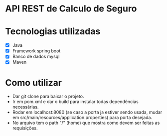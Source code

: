 # API REST de Calculo de Seguro

# Tecnologias utilizadas

- [x] Java
- [x] Framework spring boot
- [x] Banco de dados mysql
- [x] Maven

# Como utilizar

- Dar git clone para baixar o projeto.
- Ir em pom.xml e dar o build para instalar todas dependências necessárias.
- Rodar em localhost:8080 (se caso a porta ja estiver sendo usada, mudar em src/main/resources/application.properties) para porta desejada.
- No arquivo tem o path "/" (home) que mostra como devem ser feitas as requisições.